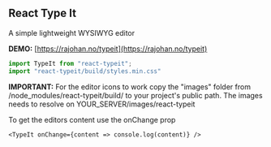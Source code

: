 ## React Type It

A simple lightweight WYSIWYG editor

**DEMO:** [https://rajohan.no/typeit](https://rajohan.no/typeit)

```javascript
import TypeIt from "react-typeit";
import "react-typeit/build/styles.min.css"
```
**IMPORTANT:** For the editor icons to work copy the "images" folder from /node_modules/react-typeit/build/ to your project's public path.
The images needs to resolve on YOUR_SERVER/images/react-typeit

To get the editors content use the onChange prop
```
<TypeIt onChange={content => console.log(content)} />
```

